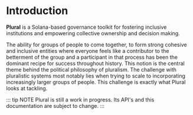 # Introduction

**Plural** is a Solana-based governance toolkit for fostering inclusive institutions
and empowering collective ownership and decision making.

The ability for groups of people to come together, to form strong cohesive and
inclusive entities where everyone feels like a contributor to the betterment of
the group and a participant in that process has been the dominant recipe for
success throughout history. This notion is the central theme behind the
political philosophy of pluralism. The challenge with pluralistic systems most
notably lies when trying to scale to incorporating increasingly larger groups of
people. This challenge is exactly what Plural looks at tackling.


::: tip NOTE
Plural is still a work in progress. Its API's and this documentation are subject to change. 
:::